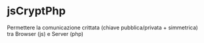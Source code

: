 # jsCryptPhp
Permettere la comunicazione crittata (chiave pubblica/privata + simmetrica) tra Browser (js) e Server (php)
